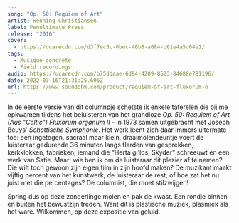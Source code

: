 ```yaml
---
song: "Op. 50: Requiem of Art"
artist: Henning Christiansen
label: Penultimate Press
release: "2016"
cover:
  - https://ucarecdn.com/d3f7ec5c-0bec-40b8-a084-b61e4a5d04e1/
tags:
  - Musique concrète
  - Field recordings
audio: https://ucarecdn.com/b75ddaae-6d94-4209-8523-84688e781196/
date: 2022-03-16T21:31:25.696Z
url: https://www.soundohm.com/product/requiem-of-art-fluxorum-o
---
```

In de eerste versie van dit columnpje schetste ik enkele taferelen die bij me opkwamen tijdens het beluisteren van het grandioze *Op. 50: Requiem of Art (Aus "Celtic") Fluxorum organum II* - in 1973 samen uitgebracht met Joseph Beuys’ *Schottische Symphonie*. Het werk leent zich daar immers uitermate toe: een ingetogen, sacraal maar klein, draaimolendeuntje voert de luisteraar gedurende 36 minuten langs flarden van gesprekken, kerkklokken, fabrieken, iemand die “Herta gi'los, Skyder” schreeuwt en een werk van Satie. Maar: wie ben ik om de luisteraar dit plezier af te nemen? Die wilt toch gewoon zijn eigen film in zijn hoofd maken? De muzikant maakt vijftig percent van het kunstwerk, de luisteraar de rest; of hoe zat het nu juist met die percentages? De columnist, die moet stilzwijgen!

Spring dus op deze zonderlinge molen en pak de kwast. Een rondje binnen en buiten het bewustzijn treden. Want dit is plastische muziek, plasmiek als het ware. Wilkommen, op deze expositie van geluid.